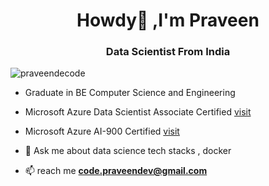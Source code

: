 <h1 align="center">Howdy👋 ,I'm Praveen</h1>

<h3 align="center">Data Scientist From India</h3>

<p align="left"> <img src="https://komarev.com/ghpvc/?username=praveendecode&label=Profile%20views&color=0e75b6&style=flat" alt="praveendecode" /> </p>

- Graduate in BE Computer Science and Engineering

- Microsoft Azure Data Scientist Associate Certified [visit](https://drive.google.com/file/d/1gBArS0xD2GDVsDqkyxf_MsjylDzJBfaZ/view)

- Microsoft Azure AI-900 Certified [visit](https://drive.google.com/file/d/1BsYKjOsSagqHSypBb90NX6Hj9j_HbFdL/view?usp=sharing)

- 💬 Ask me about data science tech stacks , docker 

- 📫 reach me **code.praveendev@gmail.com**

